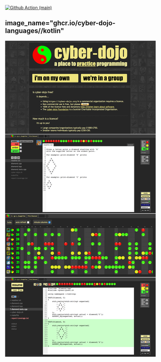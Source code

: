 [![Github Action (main)](https://github.com/cyber-dojo-languages/kotlin/actions/workflows/main.yml/badge.svg)](https://github.com/cyber-dojo-languages/kotlin/actions)

## image_name="ghcr.io/cyber-dojo-languages//kotlin"

![cyber-dojo.org home page](https://github.com/cyber-dojo/cyber-dojo/blob/master/shared/home_page_snapshot.png)